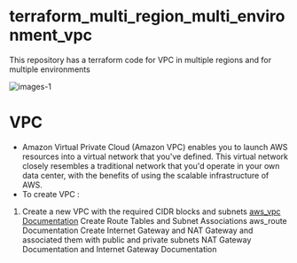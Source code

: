 # terraform_multi_region_multi_environment_vpc
This repository has a terraform code for VPC in multiple regions and for multiple environments

![images-1](https://user-images.githubusercontent.com/85028974/197718370-04386589-35f5-4589-90bc-bbbb010f52cb.png)
# VPC
* Amazon Virtual Private Cloud (Amazon VPC) enables you to launch AWS resources into a virtual network that you've defined. This virtual network closely resembles a traditional network that you'd operate in your own data center, with the benefits of using the scalable infrastructure of AWS.
* To create VPC :

1. Create a new VPC with the required CIDR blocks and subnets [aws_vpc Documentation](https://registry.terraform.io/providers/hashicorp/aws/latest/docs/resources/vpc)
Create Route Tables and Subnet Associations aws_route Documentation
Create Internet Gateway and NAT Gateway and associated them with public and private subnets NAT Gateway Documentation and Internet Gateway Documentation
